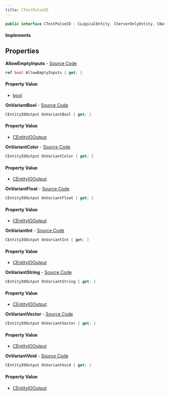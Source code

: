 ```yaml
---
title: CTestPulseIO
---
```


```csharp
public interface CTestPulseIO : CLogicalEntity, CServerOnlyEntity, CBaseEntity, CEntityInstance, ISchemaClass<CEntityInstance>, ISchemaClass<CBaseEntity>, ISchemaClass<CServerOnlyEntity>, ISchemaClass<CLogicalEntity>, ISchemaClass<CTestPulseIO>, ISchemaField, ISchemaClass, INativeHandle
```

#### Implements

## Properties

**AllowEmptyInputs** - [Source Code](https://github.com/swiftly-solution/swiftlys2/blob/master/managed/src/SwiftlyS2.Generated/Schemas/Interfaces/CTestPulseIO.cs#L30)

```csharp
ref bool AllowEmptyInputs { get; }
```

#### Property Value

- [bool](https://learn.microsoft.com/dotnet/api/system.boolean)

**OnVariantBool** - [Source Code](https://github.com/swiftly-solution/swiftlys2/blob/master/managed/src/SwiftlyS2.Generated/Schemas/Interfaces/CTestPulseIO.cs#L18)

```csharp
CEntityIOOutput OnVariantBool { get; }
```

#### Property Value

- [CEntityIOOutput](/docs/api/shared/schemadefinitions/centityiooutput)

**OnVariantColor** - [Source Code](https://github.com/swiftly-solution/swiftlys2/blob/master/managed/src/SwiftlyS2.Generated/Schemas/Interfaces/CTestPulseIO.cs#L26)

```csharp
CEntityIOOutput OnVariantColor { get; }
```

#### Property Value

- [CEntityIOOutput](/docs/api/shared/schemadefinitions/centityiooutput)

**OnVariantFloat** - [Source Code](https://github.com/swiftly-solution/swiftlys2/blob/master/managed/src/SwiftlyS2.Generated/Schemas/Interfaces/CTestPulseIO.cs#L22)

```csharp
CEntityIOOutput OnVariantFloat { get; }
```

#### Property Value

- [CEntityIOOutput](/docs/api/shared/schemadefinitions/centityiooutput)

**OnVariantInt** - [Source Code](https://github.com/swiftly-solution/swiftlys2/blob/master/managed/src/SwiftlyS2.Generated/Schemas/Interfaces/CTestPulseIO.cs#L20)

```csharp
CEntityIOOutput OnVariantInt { get; }
```

#### Property Value

- [CEntityIOOutput](/docs/api/shared/schemadefinitions/centityiooutput)

**OnVariantString** - [Source Code](https://github.com/swiftly-solution/swiftlys2/blob/master/managed/src/SwiftlyS2.Generated/Schemas/Interfaces/CTestPulseIO.cs#L24)

```csharp
CEntityIOOutput OnVariantString { get; }
```

#### Property Value

- [CEntityIOOutput](/docs/api/shared/schemadefinitions/centityiooutput)

**OnVariantVector** - [Source Code](https://github.com/swiftly-solution/swiftlys2/blob/master/managed/src/SwiftlyS2.Generated/Schemas/Interfaces/CTestPulseIO.cs#L28)

```csharp
CEntityIOOutput OnVariantVector { get; }
```

#### Property Value

- [CEntityIOOutput](/docs/api/shared/schemadefinitions/centityiooutput)

**OnVariantVoid** - [Source Code](https://github.com/swiftly-solution/swiftlys2/blob/master/managed/src/SwiftlyS2.Generated/Schemas/Interfaces/CTestPulseIO.cs#L16)

```csharp
CEntityIOOutput OnVariantVoid { get; }
```

#### Property Value

- [CEntityIOOutput](/docs/api/shared/schemadefinitions/centityiooutput)

